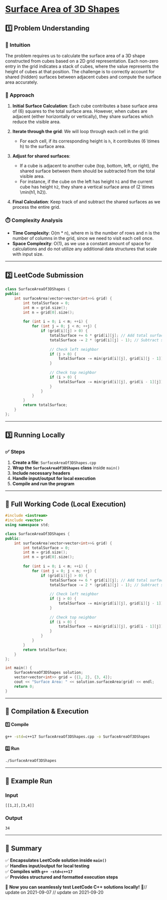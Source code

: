 # **[Surface Area of 3D Shapes](https://leetcode.com/problems/surface-area-of-3d-shapes/description/)**  

## **1️⃣ Problem Understanding**  
### **📌 Intuition**  
The problem requires us to calculate the surface area of a 3D shape constructed from cubes based on a 2D grid representation. Each non-zero entry in the grid indicates a stack of cubes, where the value represents the height of cubes at that position. The challenge is to correctly account for shared (hidden) surfaces between adjacent cubes and compute the surface area accurately.

### **🚀 Approach**  
1. **Initial Surface Calculation**: Each cube contributes a base surface area of \(6\) squares to the total surface area. However, when cubes are adjacent (either horizontally or vertically), they share surfaces which reduce the visible area.
  
2. **Iterate through the grid**: We will loop through each cell in the grid:
   - For each cell, if its corresponding height is `h`, it contributes \(6 \times h\) to the surface area.
  
3. **Adjust for shared surfaces**:
   - If a cube is adjacent to another cube (top, bottom, left, or right), the shared surface between them should be subtracted from the total visible area.
   - For instance, if the cube on the left has height `h1` and the current cube has height `h2`, they share a vertical surface area of \(2 \times \min(h1, h2)\).
  
4. **Final Calculation**: Keep track of and subtract the shared surfaces as we process the entire grid.

### **⏱️ Complexity Analysis**  
- **Time Complexity**: O(m * n), where m is the number of rows and n is the number of columns in the grid, since we need to visit each cell once.
- **Space Complexity**: O(1), as we use a constant amount of space for calculations and do not utilize any additional data structures that scale with input size.

---

## **2️⃣ LeetCode Submission**  
```cpp
class SurfaceAreaOf3DShapes {
public:
    int surfaceArea(vector<vector<int>>& grid) {
        int totalSurface = 0;
        int m = grid.size();
        int n = grid[0].size();
        
        for (int i = 0; i < m; ++i) {
            for (int j = 0; j < n; ++j) {
                if (grid[i][j] > 0) {
                    totalSurface += 6 * grid[i][j]; // Add total surface area for cubes
                    totalSurface -= 2 * (grid[i][j] - 1); // Subtract shared surfaces.
                    
                    // Check left neighbor
                    if (j > 0) {
                        totalSurface -= min(grid[i][j], grid[i][j - 1]) * 2;
                    }
                    
                    // Check top neighbor
                    if (i > 0) {
                        totalSurface -= min(grid[i][j], grid[i - 1][j]) * 2;
                    }
                }
            }
        }
        return totalSurface;
    }
};  
```

---

## **3️⃣ Running Locally**  
### **✅ Steps**  
1. **Create a file**: `SurfaceAreaOf3DShapes.cpp`  
2. **Wrap the `SurfaceAreaOf3DShapes` class** inside `main()`  
3. **Include necessary headers**  
4. **Handle input/output for local execution**  
5. **Compile and run the program**  

---  

## **📝 Full Working Code (Local Execution)**  
```cpp
#include <iostream>
#include <vector>
using namespace std;

class SurfaceAreaOf3DShapes {
public:
    int surfaceArea(vector<vector<int>>& grid) {
        int totalSurface = 0;
        int m = grid.size();
        int n = grid[0].size();
        
        for (int i = 0; i < m; ++i) {
            for (int j = 0; j < n; ++j) {
                if (grid[i][j] > 0) {
                    totalSurface += 6 * grid[i][j]; // Add total surface area for cubes
                    totalSurface -= 2 * (grid[i][j] - 1); // Subtract shared surfaces.
                    
                    // Check left neighbor
                    if (j > 0) {
                        totalSurface -= min(grid[i][j], grid[i][j - 1]) * 2;
                    }
                    
                    // Check top neighbor
                    if (i > 0) {
                        totalSurface -= min(grid[i][j], grid[i - 1][j]) * 2;
                    }
                }
            }
        }
        return totalSurface;
    }
};

int main() {
    SurfaceAreaOf3DShapes solution;
    vector<vector<int>> grid = {{1, 2}, {3, 4}};
    cout << "Surface Area: " << solution.surfaceArea(grid) << endl;
    return 0;
}
```  

---  

## **🔧 Compilation & Execution**  
#### **1️⃣ Compile**  
```bash
g++ -std=c++17 SurfaceAreaOf3DShapes.cpp -o SurfaceAreaOf3DShapes
```  

#### **2️⃣ Run**  
```bash
./SurfaceAreaOf3DShapes
```  

---  

## **🎯 Example Run**  
### **Input**  
```
[[1,2],[3,4]]
```  
### **Output**  
```
34
```  

---  

## **📌 Summary**  
✅ **Encapsulates LeetCode solution inside `main()`**  
✅ **Handles input/output for local testing**  
✅ **Compiles with `g++ -std=c++17`**  
✅ **Provides structured and formatted execution steps**  

🚀 **Now you can seamlessly test LeetCode C++ solutions locally!** 🚀// update on 2021-09-07
// update on 2021-09-20
